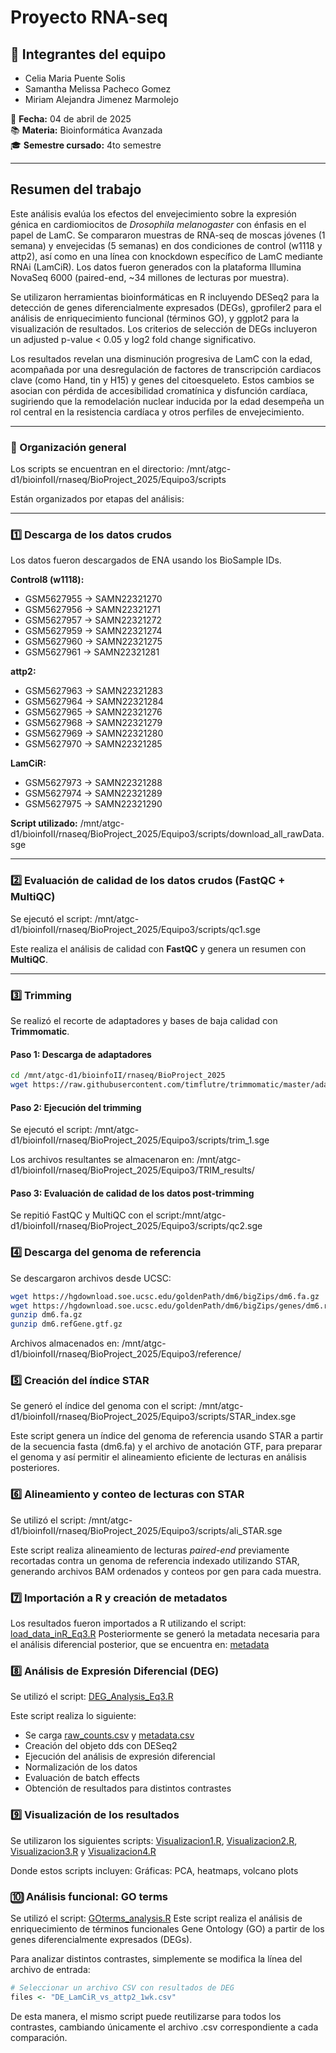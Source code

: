 # Proyecto RNA-seq

## 👥 Integrantes del equipo
- Celia Maria Puente Solis  
- Samantha Melissa Pacheco Gomez  
- Miriam Alejandra Jimenez Marmolejo  

📅 **Fecha:** 04 de abril de 2025  
📚 **Materia:** Bioinformática Avanzada  
🎓 **Semestre cursado:** 4to semestre  

---

## Resumen del trabajo

Este análisis evalúa los efectos del envejecimiento sobre la expresión génica en cardiomiocitos de *Drosophila melanogaster* con énfasis en el papel de LamC. Se compararon muestras de RNA-seq de moscas jóvenes (1 semana) y envejecidas (5 semanas) en dos condiciones de control (w1118 y attp2), así como en una línea con knockdown específico de LamC mediante RNAi (LamCiR). Los datos fueron generados con la plataforma Illumina NovaSeq 6000 (paired-end, \~34 millones de lecturas por muestra).

Se utilizaron herramientas bioinformáticas en R incluyendo DESeq2 para la detección de genes diferencialmente expresados (DEGs), gprofiler2 para el análisis de enriquecimiento funcional (términos GO), y ggplot2 para la visualización de resultados. Los criterios de selección de DEGs incluyeron un adjusted p-value \< 0.05 y log2 fold change significativo.

Los resultados revelan una disminución progresiva de LamC con la edad, acompañada por una desregulación de factores de transcripción cardiacos clave (como Hand, tin y H15) y genes del citoesqueleto. Estos cambios se asocian con pérdida de accesibilidad cromatínica y disfunción cardíaca, sugiriendo que la remodelación nuclear inducida por la edad desempeña un rol central en la resistencia cardíaca y otros perfiles de envejecimiento.

---

### 📁 Organización general

Los scripts se encuentran en el directorio:
/mnt/atgc-d1/bioinfoII/rnaseq/BioProject_2025/Equipo3/scripts




Están organizados por etapas del análisis:

---

### 1️⃣ Descarga de los datos crudos

Los datos fueron descargados de ENA usando los BioSample IDs.

**Control8 (w1118):**
- GSM5627955 → SAMN22321270  
- GSM5627956 → SAMN22321271  
- GSM5627957 → SAMN22321272  
- GSM5627959 → SAMN22321274  
- GSM5627960 → SAMN22321275  
- GSM5627961 → SAMN22321281  

**attp2:**
- GSM5627963 → SAMN22321283  
- GSM5627964 → SAMN22321284  
- GSM5627965 → SAMN22321276  
- GSM5627968 → SAMN22321279  
- GSM5627969 → SAMN22321280  
- GSM5627970 → SAMN22321285  

**LamCiR:**
- GSM5627973 → SAMN22321288  
- GSM5627974 → SAMN22321289  
- GSM5627975 → SAMN22321290  

**Script utilizado:**
/mnt/atgc-d1/bioinfoII/rnaseq/BioProject_2025/Equipo3/scripts/download_all_rawData.sge


---

### 2️⃣ Evaluación de calidad de los datos crudos (FastQC + MultiQC)

Se ejecutó el script:
/mnt/atgc-d1/bioinfoII/rnaseq/BioProject_2025/Equipo3/scripts/qc1.sge

Este realiza el análisis de calidad con **FastQC** y genera un resumen con **MultiQC**.

---

### 3️⃣ Trimming

Se realizó el recorte de adaptadores y bases de baja calidad con **Trimmomatic**.

#### Paso 1: Descarga de adaptadores

```bash
cd /mnt/atgc-d1/bioinfoII/rnaseq/BioProject_2025
wget https://raw.githubusercontent.com/timflutre/trimmomatic/master/adapters/TruSeq3-PE-2.fa
```

#### Paso 2: Ejecución del trimming
Se ejecutó el script: /mnt/atgc-d1/bioinfoII/rnaseq/BioProject_2025/Equipo3/scripts/trim_1.sge

Los archivos resultantes se almacenaron en: /mnt/atgc-d1/bioinfoII/rnaseq/BioProject_2025/Equipo3/TRIM_results/

#### Paso 3: Evaluación de calidad de los datos post-trimming
Se repitió FastQC y MultiQC con el script:/mnt/atgc-d1/bioinfoII/rnaseq/BioProject_2025/Equipo3/scripts/qc2.sge

###  4️⃣ Descarga del genoma de referencia

Se descargaron archivos desde UCSC:
```bash
wget https://hgdownload.soe.ucsc.edu/goldenPath/dm6/bigZips/dm6.fa.gz
wget https://hgdownload.soe.ucsc.edu/goldenPath/dm6/bigZips/genes/dm6.refGene.gtf.gz
gunzip dm6.fa.gz
gunzip dm6.refGene.gtf.gz
```
Archivos almacenados en:
/mnt/atgc-d1/bioinfoII/rnaseq/BioProject_2025/Equipo3/reference/

### 5️⃣ Creación del índice STAR

Se generó el índice del genoma con el script:
/mnt/atgc-d1/bioinfoII/rnaseq/BioProject_2025/Equipo3/scripts/STAR_index.sge

Este script genera un índice del genoma de referencia usando STAR a partir de la secuencia fasta (dm6.fa) y el archivo de anotación GTF, para preparar el genoma y así permitir el alineamiento eficiente de lecturas en análisis posteriores.

### 6️⃣ Alineamiento y conteo de lecturas con STAR

Se utilizó el script:
/mnt/atgc-d1/bioinfoII/rnaseq/BioProject_2025/Equipo3/scripts/ali_STAR.sge

Este script realiza alineamiento de lecturas *paired-end* previamente recortadas contra un genoma de referencia indexado utilizando STAR, generando archivos BAM ordenados y conteos por gen para cada muestra.

### 7️⃣ Importación a R y creación de metadatos

Los resultados fueron importados a R utilizando el script: [load_data_inR_Eq3.R](https://github.com/celiapuente/Proyecto_RNA-seq/blob/main/scripts_R/load_data_inR_Eq3.R)
Posteriormente se generó la metadata necesaria para el análisis diferencial posterior, que se encuentra en: [metadata](https://github.com/celiapuente/Proyecto_RNA-seq/blob/main/metadata.csv)

### 8️⃣ Análisis de Expresión Diferencial (DEG)

Se utilizó el script: [DEG_Analysis_Eq3.R](https://github.com/celiapuente/Proyecto_RNA-seq/blob/main/scripts_R/DEG_Analysis_Eq3.R)

Este script realiza lo siguiente:
- Se carga [raw_counts.csv](https://github.com/celiapuente/Proyecto_RNA-seq/blob/main/raw_counts/raw_counts.csv) y [metadata.csv](https://github.com/celiapuente/Proyecto_RNA-seq/blob/main/metadata.csv)
- Creación del objeto dds con DESeq2
- Ejecución del análisis de expresión diferencial
- Normalización de los datos
- Evaluación de batch effects
- Obtención de resultados para distintos contrastes

### 9️⃣ Visualización de los resultados

Se utilizaron los siguientes scripts: [Visualizacion1.R](https://github.com/celiapuente/Proyecto_RNA-seq/blob/main/scripts_R/Visualizacion1.R), [Visualizacion2.R](https://github.com/celiapuente/Proyecto_RNA-seq/blob/main/scripts_R/Visualizacion2.R), [Visualizacion3.R](https://github.com/celiapuente/Proyecto_RNA-seq/blob/main/scripts_R/Visualizacion3.R) y [Visualizacion4.R](https://github.com/celiapuente/Proyecto_RNA-seq/blob/main/scripts_R/Visualizacion4.R)

Donde estos scripts incluyen:
Gráficas: PCA, heatmaps, volcano plots

### 🔟 Análisis funcional: GO terms

Se utilizó el script: [GOterms_analysis.R](https://github.com/celiapuente/Proyecto_RNA-seq/blob/main/scripts_R/go_terms.R)
Este script realiza el análisis de enriquecimiento de términos funcionales Gene Ontology (GO) a partir de los genes diferencialmente expresados (DEGs).

Para analizar distintos contrastes, simplemente se modifica la línea del archivo de entrada:
```R
# Seleccionar un archivo CSV con resultados de DEG
files <- "DE_LamCiR_vs_attp2_1wk.csv"
```
De esta manera, el mismo script puede reutilizarse para todos los contrastes, cambiando únicamente el archivo .csv correspondiente a cada comparación.
